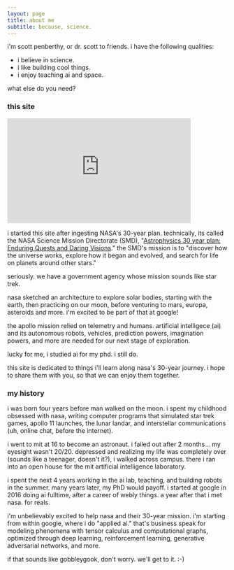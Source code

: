 ```yaml
---
layout: page
title: about me
subtitle: because, science.
---
```


i'm scott penberthy, or dr. scott to friends. i have the following qualities:

- i believe in science.
- i like building cool things.
- i enjoy teaching ai and space.

what else do you need?

### this site
<iframe width="420" height="240" src="https://www.youtube.com/embed/4pptCGR9N4g" frameborder="0" allow="accelerometer; autoplay; encrypted-media; gyroscope; picture-in-picture" allowfullscreen></iframe>

i started this site after ingesting NASA's 30-year plan.  technically, its called
the NASA Science Mission Directorate (SMD),
"[Astrophysics 30 year plan: Enduring Quests and Daring Visions](https://arxiv.org/pdf/1401.3741)."  the SMD's
mission is to "discover how the universe works,
explore how it began and evolved, and search for life on planets around other stars."

seriously.  we have a government agency whose mission sounds like star trek.

nasa 
sketched an architecture to explore solar bodies, starting with the earth, then 
practicing on our moon, before venturing to mars, europa, asteroids and more.  i'm 
excited to be part of that at google!

the apollo mission relied on telemetry and humans.  artificial intelligece (ai)
and its autonomous robots, vehicles, prediction powers, imagination powers, 
and more are needed for
our next stage of exploration.

lucky for me, i studied ai for my phd. i still do.

this site is dedicated to things i'll learn along nasa's 30-year journey.  i hope to share
them with you, so that we can enjoy them together.

### my history

i was born four years before man walked on the moon.  i spent my childhood obsessed with
nasa, writing computer programs that simulated star trek games, apollo 11 launches, 
the lunar landar, and interstellar communications (uh, online chat, before the
internet).

i went to mit at 16 to become an astronaut.  i failed out after 2 months... my eyesight
wasn't 20/20. depressed and realizing my life was completely over (sounds like a teenager,
doesn't it?), i walked across campus.  there i ran into an open house for the mit
artificial intelligence laboratory.

i spent the next 4 years working in the ai lab, teaching, and building robots in the summer.
many years later, my PhD would payoff.  i started at google in 2016 doing ai fulltime,
after a career of webly things.  a year after that i met nasa.  for reals.

i'm unbelievably excited to help nasa and their 30-year mission.  i'm starting
from within google, where i do "applied ai."  that's business speak for modeling
phenomena with tensor calculus and computational graphs, optimized through
deep learning, reinforcement learning, generative adversarial networks, and more.

if that sounds like gobbleygook, don't worry. we'll get to it.  :-)
